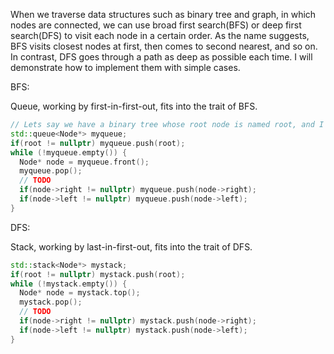 When we traverse data structures such as binary tree and graph, in which nodes are connected, we can use broad first search(BFS) or deep first search(DFS) to visit each node in a certain order. As the name suggests, BFS visits closest nodes at first, then comes to second nearest, and so on. In contrast, DFS goes through a path as deep as possible each time. I will demonstrate how to implement them with simple cases. 

BFS:

Queue, working by first-in-first-out, fits into the trait of BFS. 

```cpp
// Lets say we have a binary tree whose root node is named root, and I gonna traverse the tree level by level to implement some functionality upon each node visited in order.
std::queue<Node*> myqueue;
if(root != nullptr) myqueue.push(root);
while (!myqueue.empty()) {
  Node* node = myqueue.front();
  myqueue.pop();
  // TODO
  if(node->right != nullptr) myqueue.push(node->right);
  if(node->left != nullptr) myqueue.push(node->left);
}
```

DFS:

Stack, working by last-in-first-out, fits into the trait of DFS. 

```cpp
std::stack<Node*> mystack;
if(root != nullptr) mystack.push(root);
while (!mystack.empty()) {
  Node* node = mystack.top();
  mystack.pop();
  // TODO
  if(node->right != nullptr) mystack.push(node->right);
  if(node->left != nullptr) mystack.push(node->left);
}
```

